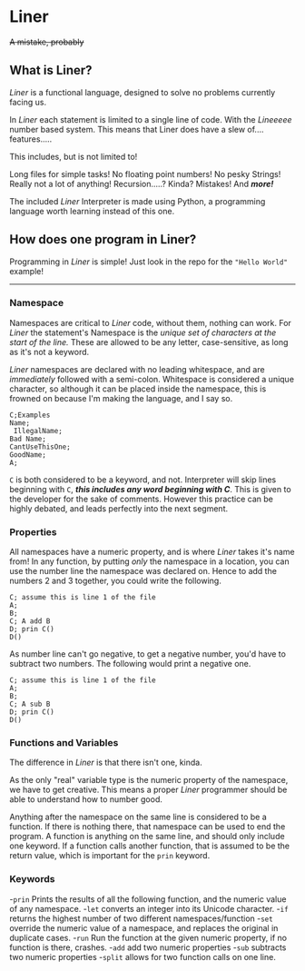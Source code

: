 # Liner
~~A mistake, probably~~

## What is Liner?
*Liner* is a functional language, designed to solve no problems currently facing us.

In *Liner* each statement is limited to a single line of code. With the *Lineeeee*
number based system. This means that Liner does have a slew of.... features.....

This includes, but is not limited to!

Long files for simple tasks!
No floating point numbers!
No pesky Strings!
Really not a lot of anything!
Recursion.....? Kinda?
Mistakes!
And ***more!***

The included *Liner* Interpreter is made using Python, a programming language worth
learning instead of this one.

## How does one program in Liner?

Programming in *Liner* is simple! Just look in the repo for the `"Hello World"`
example!

---
### Namespace
Namespaces are critical to *Liner* code, without them, nothing can work. For *Liner*
the statement's Namespace is the *unique set of characters at the start of the line.*
These are allowed to be any letter, case-sensitive, as long as it's not a keyword.

*Liner* namespaces are declared with no leading whitespace, and are *immediately*
followed with a semi-colon. Whitespace is considered a unique character, so although
it can be placed inside the namespace, this is frowned on because I'm making the language,
and I say so.

```
C;Examples
Name;
 IllegalName;
Bad Name;
CantUseThisOne;
GoodName;
A;
```

`C` is both considered to be a keyword, and not. Interpreter will skip lines beginning
with `C`, ***this includes any word beginning with C***. This is given to the developer
for the sake of comments. However this practice can be highly debated, and leads
perfectly into the next segment.

### Properties
All namespaces have a numeric property, and is where *Liner* takes it's name from!
In any function, by putting *only* the namespace in a location, you can use the number
line the namespace was declared on. Hence to add the numbers 2 and 3 together, you
could write the following.
```
C; assume this is line 1 of the file
A;
B;
C; A add B
D; prin C()
D()
```
As number line can't go negative, to get a negative number, you'd have to subtract
two numbers. The following would print a negative one.
```
C; assume this is line 1 of the file
A;
B;
C; A sub B
D; prin C()
D()
```

### Functions and Variables

The difference in *Liner* is that there isn't one, kinda.

As the only "real" variable type is the numeric property of the namespace, we have
to get creative. This means a proper *Liner* programmer should be able to understand
how to number good.

Anything after the namespace on the same line is considered to be a function. If
there is nothing there, that namespace can be used to end the program. A function
is anything on the same line, and should only include one keyword. If a function
calls another function, that is assumed to be the return value, which is important
for the `prin` keyword.

### Keywords
-`prin` Prints the results of all the following function, and the numeric value
of any namespace.
-`let` converts an integer into its Unicode character.
-`if` returns the highest number of two different namespaces/function
-`set` override the numeric value of a namespace, and replaces the original in duplicate cases.
-`run` Run the function at the given numeric property, if no function is there, crashes.
-`add` add two numeric properties
-`sub` subtracts two numeric properties
-`split` allows for two function calls on one line.
